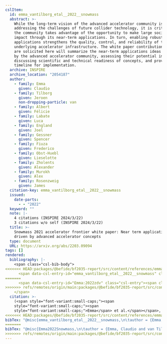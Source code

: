 ```yaml
---
cslItem:
  id: emma_vantilborg_etal__2022__snowmass
  abstract: >-
    While the long-term vision of the advanced accelerator community is aimed at
    addressing the challenges of future collider technology, it is critical that
    the community takes advantage of the opportunity to make large societal
    impact through its near-term applications. In turn, enabling robust
    applications strengthens the quality, control, and reliability of the
    underlying accelerator infrastructure. The white paper contributions that
    are solicited here will summarize the near-term applications ideas presented
    by the advanced accelerator community, assessing their potential impact,
    discussing scientific and technical readiness of concepts, and providing a
    timeline for implementation.
  archive: INSPIRE
  archive_location: "2054187"
  author:
    - family: Emma
      given: Claudio
    - family: Tilborg
      given: Jeroen
      non-dropping-particle: van
    - family: Albert
      given: Félicie
    - family: Labate
      given: Luca
    - family: England
      given: Joel
    - family: Gessner
      given: Spencer
    - family: Fiuza
      given: Frederico
    - family: Obst-Huebl
      given: Lieselotte
    - family: Zholents
      given: Alexander
    - family: Murokh
      given: Alex
    - family: Rosenzweig
      given: James
  citation-key: emma_vantilborg_etal__2022__snowmass
  issued:
    date-parts:
      - - "2022"
  keyword: ""
  note: |-
    4 citations (INSPIRE 2024/3/22)
    3 citations w/o self (INSPIRE 2024/3/22)
  title: >-
    Snowmass 2021 accelerator frontier white paper: Near term applications
    driven by advanced accelerator concepts
  type: document
  URL: https://arxiv.org/abs/2203.09094
tags: []
rendered:
  bibliography: |-
    <span class="csl-bib-body">
<<<<<<< HEAD:packages/@befide/bf2035-report/src/content/references/emma_vantilborg_etal__2022__snowmass.md
      <span data-csl-entry-id="emma_vantilborg_etal__2022__snowmass" class="csl-entry"><span class='author-bib'>Emma, Tilborg, J. van, Albert, F., et al.</span>. <span class='date-bib'>(2022)</span>. <span class='title'><i><b><span style="font-style:normal;">Snowmass 2021 accelerator frontier white paper: Near term applications driven by advanced accelerator concepts</span></b></i></span> (2054187). INSPIRE. <span class='URL'><a href='https://arxiv.org/abs/2203.09094'>LINK</a></span></span>
=======
      <span data-csl-entry-id="Emma:2022zdv" class="csl-entry"><span class='author-bib'>Emma, Tilborg, J. van, Albert, F., Labate, L., England, J., Gessner, S., Fiuza, F., Obst-Huebl, L., Zholents, A., Murokh, A., &#38; Rosenzweig, J.</span>. <span class='date-bib'>(2022)</span>. <span class='title'><i><b><span style="font-style:normal;">Snowmass 2021 accelerator frontier white paper: Near term applications driven by advanced accelerator concepts</span></b></i></span> (2054187). INSPIRE. <span class='URL'><a href='https://arxiv.org/abs/2203.09094'>LINK</a></span></span>
>>>>>>> refs/remotes/origin/main:packages/@befide/bf2035-report/src/content/references/Emma:2022zdv.md
    </span>
  citation: >-
    (<span style="font-variant:small-caps;"><span
    style="font-variant:small-caps;"><span
    style="font-variant:small-caps;">Emma</span> et al.</span></span>, 2022)
<<<<<<< HEAD:packages/@befide/bf2035-report/src/content/references/emma_vantilborg_etal__2022__snowmass.md
bibTex: "@misc{emma_vantilborg_etal__2022__snowmass,\n\tauthor = {Emma, Claudio and van Tilborg, Jeroen and Albert, F{\\' e}licie and Labate, Luca and England, Joel and Gessner, Spencer and Fiuza, Frederico and Obst-Huebl, Lieselotte and Zholents, Alexander and Murokh, Alex and Rosenzweig, James},\n\tyear = {2022},\n\tnote = {4 citations (INSPIRE 2024/3/22)\n3 citations w/o self (INSPIRE 2024/3/22)},\n\ttitle = {Snowmass 2021 accelerator frontier white paper: Near term applications driven by advanced accelerator concepts},\n\thowpublished = {https://arxiv.org/abs/2203.09094},\n}\n\n"
=======
bibTex: "@misc{Emma2022Snowmass,\n\tauthor = {Emma, Claudio and van Tilborg, Jeroen and Albert, F{\\' e}licie and Labate, Luca and England, Joel and Gessner, Spencer and Fiuza, Frederico and Obst-Huebl, Lieselotte and Zholents, Alexander and Murokh, Alex and Rosenzweig, James},\n\tyear = {2022},\n\tnote = {4 citations (INSPIRE 2024/3/22)\n3 citations w/o self (INSPIRE 2024/3/22)},\n\ttitle = {Snowmass 2021 accelerator frontier white paper: Near term applications driven by advanced accelerator concepts},\n\thowpublished = {https://arxiv.org/abs/2203.09094},\n}\n\n"
>>>>>>> refs/remotes/origin/main:packages/@befide/bf2035-report/src/content/references/Emma:2022zdv.md
---
```

